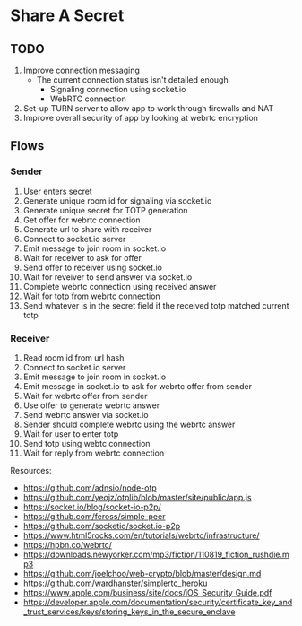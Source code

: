 # Share A Secret

## TODO
1. Improve connection messaging
	- The current connection status isn't detailed enough
		- Signaling connection using socket.io
		- WebRTC connection
2. Set-up TURN server to allow app to work through firewalls and NAT
3. Improve overall security of app by looking at webrtc encryption

## Flows

### Sender
1. User enters secret
2. Generate unique room id for signaling via socket.io
3. Generate unique secret for TOTP generation
4. Get offer for webrtc connection
5. Generate url to share with receiver
6. Connect to socket.io server
7. Emit message to join room in socket.io
8. Wait for receiver to ask for offer
9. Send offer to receiver using socket.io
10. Wait for reveiver to send answer via socket.io
11. Complete webrtc connection using received answer
12. Wait for totp from webrtc connection
13. Send whatever is in the secret field if the received totp matched current totp

### Receiver
1. Read room id from url hash
2. Connect to socket.io server
3. Emit message to join room in socket.io
4. Emit message in socket.io to ask for webrtc offer from sender
5. Wait for webrtc offer from sender
6. Use offer to generate webrtc answer
7. Send webrtc answer via socket.io
8. Sender should complete webrtc using the webrtc answer
8. Wait for user to enter totp
9. Send totp using webtc connection
10. Wait for reply from webrtc connection

Resources:
- https://github.com/adnsio/node-otp
- https://github.com/yeojz/otplib/blob/master/site/public/app.js
- https://socket.io/blog/socket-io-p2p/
- https://github.com/feross/simple-peer
- https://github.com/socketio/socket.io-p2p
- https://www.html5rocks.com/en/tutorials/webrtc/infrastructure/
- https://hpbn.co/webrtc/
- https://downloads.newyorker.com/mp3/fiction/110819_fiction_rushdie.mp3
- https://github.com/joelchoo/web-crypto/blob/master/design.md
- https://github.com/wardhanster/simplertc_heroku
- https://www.apple.com/business/site/docs/iOS_Security_Guide.pdf
- https://developer.apple.com/documentation/security/certificate_key_and_trust_services/keys/storing_keys_in_the_secure_enclave
